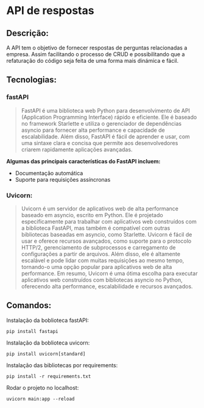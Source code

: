 # API de respostas

## Descrição:
A API tem o objetivo de fornecer respostas de perguntas relacionadas a empresa. Assim facilitando o processo de CRUD e possibilitando que a refaturação do código seja feita de uma forma mais dinámica e fácil.

## Tecnologias:
### fastAPI
> FastAPI é uma biblioteca web Python para desenvolvimento de API (Application Programming Interface) rápido e eficiente. Ele é baseado no framework Starlette e utiliza o gerenciador de dependências asyncio para fornecer alta performance e capacidade de escalabilidade.
> Além disso, FastAPI é fácil de aprender e usar, com uma sintaxe clara e concisa que permite aos desenvolvedores criarem rapidamente aplicações avançadas.

**Algumas das principais características do FastAPI incluem:**
- Documentação automática
- Suporte para requisições assíncronas

### Uvicorn:
> Uvicorn é um servidor de aplicativos web de alta performance baseado em asyncio, escrito em Python. Ele é projetado especificamente para trabalhar com aplicativos web construídos com a biblioteca FastAPI, mas também é compatível com outras bibliotecas baseadas em asyncio, como Starlette.
> Uvicorn é fácil de usar e oferece recursos avançados, como suporte para o protocolo HTTP/2, gerenciamento de subprocessos e carregamento de configurações a partir de arquivos. Além disso, ele é altamente escalável e pode lidar com muitas requisições ao mesmo tempo, tornando-o uma opção popular para aplicativos web de alta performance.
> Em resumo, Uvicorn é uma ótima escolha para executar aplicativos web construídos com bibliotecas asyncio no Python, oferecendo alta performance, escalabilidade e recursos avançados.

## Comandos:
Instalação da boblioteca fastAPI:
```
pip install fastapi
```
Instalação da boblioteca uvicorn:
```
pip install uvicorn[standard]
```
Instalação das bibliotecas por requirements:
```
pip install -r requirements.txt
```
Rodar o projeto no localhost: 
```
uvicorn main:app --reload
```